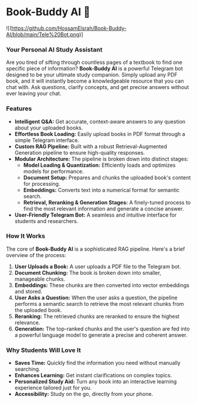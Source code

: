 # Book-Buddy AI 📖

\![(https://github.com/HossamElsrah/Book-Buddy-AI/blob/main/Tele%20Bot.png)]

### **Your Personal AI Study Assistant**

Are you tired of sifting through countless pages of a textbook to find one specific piece of information? **Book-Buddy AI** is a powerful Telegram bot designed to be your ultimate study companion. Simply upload any PDF book, and it will instantly become a knowledgeable resource that you can chat with. Ask questions, clarify concepts, and get precise answers without ever leaving your chat.

### **Features**

  * **Intelligent Q\&A:** Get accurate, context-aware answers to any question about your uploaded books.
  * **Effortless Book Loading:** Easily upload books in PDF format through a simple Telegram interface.
  * **Custom RAG Pipeline:** Built with a robust Retrieval-Augmented Generation pipeline to ensure high-quality responses.
  * **Modular Architecture:** The pipeline is broken down into distinct stages:
      * **Model Loading & Quantization:** Efficiently loads and optimizes models for performance.
      * **Document Setup:** Prepares and chunks the uploaded book's content for processing.
      * **Embeddings:** Converts text into a numerical format for semantic search.
      * **Retrieval, Reranking & Generation Stages:** A finely-tuned process to find the most relevant information and generate a concise answer.
  * **User-Friendly Telegram Bot:** A seamless and intuitive interface for students and researchers.

### **How It Works**

The core of **Book-Buddy AI** is a sophisticated RAG pipeline. Here's a brief overview of the process:

1.  **User Uploads a Book:** A user uploads a PDF file to the Telegram bot.
2.  **Document Chunking:** The book is broken down into smaller, manageable chunks.
3.  **Embeddings:** These chunks are then converted into vector embeddings and stored.
4.  **User Asks a Question:** When the user asks a question, the pipeline performs a semantic search to retrieve the most relevant chunks from the uploaded book.
5.  **Reranking:** The retrieved chunks are reranked to ensure the highest relevance.
6.  **Generation:** The top-ranked chunks and the user's question are fed into a powerful language model to generate a precise and coherent answer.

### **Why Students Will Love It**

  * **Saves Time:** Quickly find the information you need without manually searching.
  * **Enhances Learning:** Get instant clarifications on complex topics.
  * **Personalized Study Aid:** Turn any book into an interactive learning experience tailored just for you.
  * **Accessibility:** Study on the go, directly from your phone.
